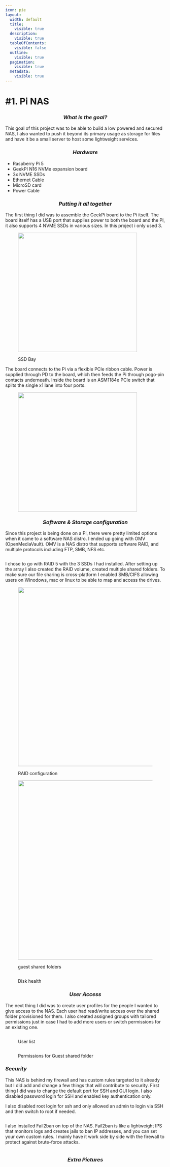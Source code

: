 ```yaml
---
icon: pie
layout:
  width: default
  title:
    visible: true
  description:
    visible: true
  tableOfContents:
    visible: false
  outline:
    visible: true
  pagination:
    visible: true
  metadata:
    visible: true
---
```


# #1. Pi NAS

<h3 align="center"><em>What is the goal?</em></h3>

This goal of this project was to be able to build a low powered and secured NAS, I also wanted to push it beyond its primary usage as storage for files and have it be a small server to host some lightweight services.



<h3 align="center"><em>Hardware</em> </h3>

* Raspberry Pi 5 &#x20;
* GeekPI N16 NVMe expansion board&#x20;
* 3x NVME SSDs
* Ethernet Cable
* MicroSD card&#x20;
* Power Cable

<h3 align="center"></h3>

<h3 align="center"><em>Putting it all together</em> </h3>

The first thing I did was to assemble the GeekPi board to the Pi itself. The board itself has a USB port that supplies power to both the board and the PI, it also supports 4 NVME SSDs  in various sizes. In this project i only used 3.&#x20;

<figure><img src="../../.gitbook/assets/1745419562288.jpg" alt="" width="375"><figcaption><p>SSD Bay</p></figcaption></figure>

The board connects to the Pi via a flexible PCIe ribbon cable. Power is supplied through PD to the board, which then feeds the Pi through pogo‑pin contacts underneath. Inside the board is an ASM1184e PCIe switch that splits the single x1 lane into four ports.

<figure><img src="../../.gitbook/assets/Screenshot 2025-08-31 170004.png" alt="" width="375"><figcaption></figcaption></figure>



<h3 align="center"></h3>

<h3 align="center"><em>Software &#x26; Storage configuration</em></h3>

Since this project is being done on a Pi, there were pretty limited options when it came to a software NAS distro. I ended up going with OMV (OpenMediaVault). OMV is a NAS distro that supports software RAID, and multiple protocols including FTP, SMB, NFS etc.&#x20;

<figure><img src="../../.gitbook/assets/image (43).png" alt=""><figcaption></figcaption></figure>

I chose to go with RAID 5 with the 3 SSDs I had installed. After setting up the array I also created the RAID volume, created multiple shared folders. To make sure our file sharing is cross-platform I enabled SMB/CIFS allowing users on Winodows, mac or linux to be able to map and access the drives.

<figure><img src="../../.gitbook/assets/image (37).png" alt="" width="563"><figcaption><p>RAID configuration</p></figcaption></figure>

<figure><img src="../../.gitbook/assets/image (38).png" alt="" width="563"><figcaption><p>guest shared folders</p></figcaption></figure>

<figure><img src="../../.gitbook/assets/image (41).png" alt=""><figcaption><p>Disk health</p></figcaption></figure>

<h3 align="center"></h3>

<h3 align="center"><em>User Access</em> </h3>

The next thing I did was to create user profiles for the people I wanted to give access to the NAS. Each user had read/write access over the shared folder provisioned for them. I also created assigned groups with tailored permissions just in case I had to add more users or switch permissions for an existing one.

<figure><img src="../../.gitbook/assets/image (39).png" alt=""><figcaption><p>User list</p></figcaption></figure>

<figure><img src="../../.gitbook/assets/image (40).png" alt=""><figcaption><p>Permissions for Guest shared folder</p></figcaption></figure>

### _Security_

This NAS is behind my firewall and has custom rules targeted to it already but I did add and change a few things that will contribute to security. First thing I did was to change the default port for SSH and GUI login. I also disabled password login for SSH and enabled key authentication only.

I also disabled root login for ssh and only allowed an admin to login via SSH and then switch to root if needed.

<figure><img src="../../.gitbook/assets/https___files.gitbook.com_v0_b_gitbook-x-prod.appspot.com_o_spaces_2F5CX8xiUREasczFLSoLXp_2Fuploads_2FtKCdLx9Q3zfC5X462rKp_2Fimage.avif" alt=""><figcaption></figcaption></figure>

I also installed Fail2ban on top of the NAS. Fail2ban is like a lightweight IPS that monitors logs and creates jails to ban IP addresses, and you can set your own custom rules. I mainly have it work side by side with the firewall to protect against brute-force attacks.

<figure><img src="../../.gitbook/assets/https___files.gitbook.com_v0_b_gitbook-x-prod.appspot.com_o_spaces_2F5CX8xiUREasczFLSoLXp_2Fuploads_2FjfOtWbbHBfB4uoeky0eg_2Fimage.avif" alt=""><figcaption></figcaption></figure>

<h3 align="center"></h3>

<h3 align="center"><em>Extra Pictures</em></h3>

<figure><img src="../../.gitbook/assets/image (42).png" alt=""><figcaption></figcaption></figure>

<figure><img src="../../.gitbook/assets/image (44).png" alt=""><figcaption></figcaption></figure>
